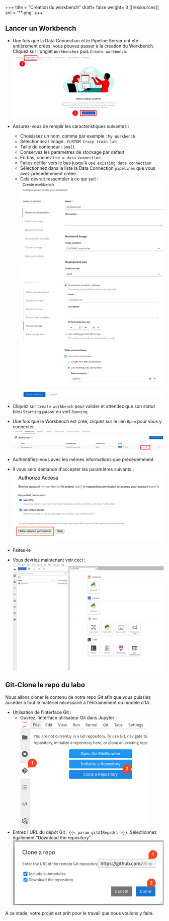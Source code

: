 +++
title = "Création du workbench"
draft= false
weight= 3
[[ressources]]
  src = '**.png'
+++

## Lancer un Workbench

* Une fois que la Data Connection et le Pipeline Server ont été entièrement créés, vous pouvez passer à la création du Workbench. Cliquez sur l'onglet `Workbenches` puis `Create workbench`.
![02-03-create-wb.png](02-03-create-wb.png)
* Assurez-vous de remplir les caractéristiques suivantes :  
    * Choisissez un nom, comme par exemple : `My Workbench`  
    * Sélectionnez l'image : `CUSTOM Crazy train lab`
    * Taille du conteneur : `Small`
    * Conservez les paramètres de stockage par défaut
    * En bas, cochez `Use a data connection`.
    * Faites défiler vers le bas jusqu'à `Use existing data connection`
    * Sélectionnez dans la liste la Data Connection `pipelines` que vous avez précédemment créée.
    * Cela devrait ressembler à ce qui suit :
![02-02-launch-workbench-01.png](02-02-launch-workbench-01.png)
![02-02-launch-workbench-02.png](02-02-launch-workbench-02.png)
* Cliquez sur `Create workbench` pour valider et attendez que son statut bleu `Starting` passe en vert `Running`.
* Une fois que le Workbench est créé, cliquez sur le lien `Open` pour vous y connecter.
![02-03-open-link.png](02-03-open-link.png)

* Authentifiez-vous avec les mêmes informations que précédemment.
* Il vous sera demandé d'accepter les paramètres suivants :
![02-02-accept.png](02-02-accept.png)

* Faites-le
* Vous devriez maintenant voir ceci :
![02-02-jupyter.png](02-02-jupyter.png)

## Git-Clone le repo du labo

Nous allons cloner le contenu de notre repo Git afin que vous puissiez accéder à tout le matériel nécessaire à l'entrainement du modèle d'IA.

* Utilisation de l'interface Git :
  * Ouvrez l'interface utilisateur Git dans Jupyter :
![git-clone-1.png](git-clone-1.png)
* Entrez l'URL du dépôt Git : ``{{< param gitAIRepoUrl >}}``. Sélectionnez également "Download the repository".
![git-clone-2.png](git-clone-2.png)

A ce stade, votre projet est prêt pour le travail que nous voulons y faire.
